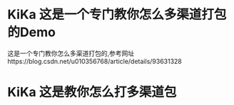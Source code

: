 # KiKa 这是一个专门教你怎么多渠道打包的Demo
 这是一个专门教你怎么多渠道打包的,参考网址https://blog.csdn.net/u010356768/article/details/93631328
# KiKa 这是教你怎么打多渠道包

